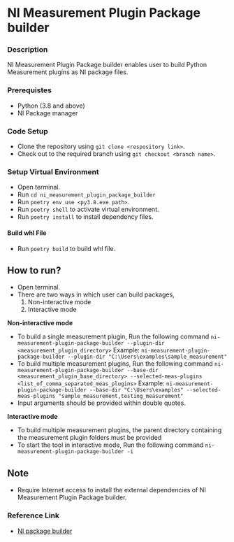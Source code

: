 # NI Measurement Plugin Package builder

### Description

NI Measurement Plugin Package builder enables user to build Python Measurement plugins as NI package files.

### Prerequistes

- Python (3.8 and above)
- NI Package manager

### Code Setup

- Clone the repository using `git clone <respository link>`.
- Check out to the required branch using `git checkout <branch name>`.

### Setup Virtual Environment

- Open terminal.
- Run `cd ni_measurement_plugin_package_builder`
- Run `poetry env use <py3.8.exe path>`.
- Run `poetry shell` to activate virtual environment.
- Run `poetry install` to install dependency files.

#### Build whl File

- Run `poetry build` to build whl file.

## How to run?

- Open terminal.
- There are two ways in which user can build packages,
    1. Non-interactive mode
    2. Interactive mode

**Non-interactive mode**
- To build a single measurement plugin, Run the following command
    `ni-measurement-plugin-package-builder --plugin-dir <measurement_plugin_directory>`
    Example: `ni-measurement-plugin-package-builder --plugin-dir "C:\Users\examples\sample_measurement"`
- To build multiple measurement plugins, Run the following command
    `ni-measurement-plugin-package-builder --base-dir <measurement_plugin_base_directory> --selected-meas-plugins <list_of_comma_separated_meas_plugins>`
    Example: `ni-measurement-plugin-package-builder --base-dir "C:\Users\examples" --selected-meas-plugins "sample_measurement,testing_measurement"`
- Input arguments should be provided within double quotes.

**Interactive mode**
- To build multiple measurement plugins, the parent directory containing the measurement plugin folders must be provided
- To start the tool in interactive mode, Run the following command
    `ni-measurement-plugin-package-builder -i`

## Note

- Require Internet access to install the external dependencies of NI Measurement Plugin Package builder.

### Reference Link

- [NI package builder](https://www.ni.com/docs/en-US/bundle/package-manager/page/build-package-using-cli.html)